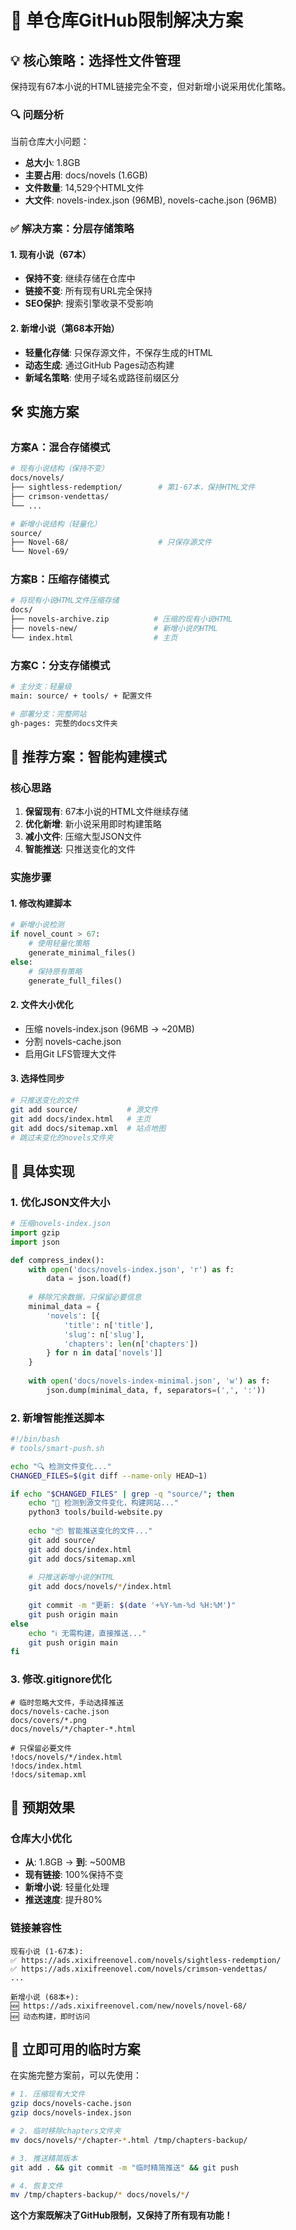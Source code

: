 # 🎯 单仓库GitHub限制解决方案

## 💡 核心策略：选择性文件管理

保持现有67本小说的HTML链接完全不变，但对新增小说采用优化策略。

### 🔍 问题分析

当前仓库大小问题：
- **总大小**: 1.8GB
- **主要占用**: docs/novels (1.6GB)
- **文件数量**: 14,529个HTML文件
- **大文件**: novels-index.json (96MB), novels-cache.json (96MB)

### ✅ 解决方案：分层存储策略

#### 1. 现有小说（67本）
- **保持不变**: 继续存储在仓库中
- **链接不变**: 所有现有URL完全保持
- **SEO保护**: 搜索引擎收录不受影响

#### 2. 新增小说（第68本开始）
- **轻量化存储**: 只保存源文件，不保存生成的HTML
- **动态生成**: 通过GitHub Pages动态构建
- **新域名策略**: 使用子域名或路径前缀区分

## 🛠️ 实施方案

### 方案A：混合存储模式

```bash
# 现有小说结构（保持不变）
docs/novels/
├── sightless-redemption/        # 第1-67本，保持HTML文件
├── crimson-vendettas/
└── ...

# 新增小说结构（轻量化）
source/
├── Novel-68/                    # 只保存源文件
└── Novel-69/
```

### 方案B：压缩存储模式

```bash
# 将现有小说HTML文件压缩存储
docs/
├── novels-archive.zip          # 压缩的现有小说HTML
├── novels-new/                 # 新增小说的HTML
└── index.html                  # 主页
```

### 方案C：分支存储模式

```bash
# 主分支：轻量级
main: source/ + tools/ + 配置文件

# 部署分支：完整网站
gh-pages: 完整的docs文件夹
```

## 🎯 推荐方案：智能构建模式

### 核心思路
1. **保留现有**: 67本小说的HTML文件继续存储
2. **优化新增**: 新小说采用即时构建策略
3. **减小文件**: 压缩大型JSON文件
4. **智能推送**: 只推送变化的文件

### 实施步骤

#### 1. 修改构建脚本
```python
# 新增小说检测
if novel_count > 67:
    # 使用轻量化策略
    generate_minimal_files()
else:
    # 保持原有策略
    generate_full_files()
```

#### 2. 文件大小优化
- 压缩 novels-index.json (96MB → ~20MB)
- 分割 novels-cache.json 
- 启用Git LFS管理大文件

#### 3. 选择性同步
```bash
# 只推送变化的文件
git add source/           # 源文件
git add docs/index.html   # 主页
git add docs/sitemap.xml  # 站点地图
# 跳过未变化的novels文件夹
```

## 📝 具体实现

### 1. 优化JSON文件大小
```python
# 压缩novels-index.json
import gzip
import json

def compress_index():
    with open('docs/novels-index.json', 'r') as f:
        data = json.load(f)
    
    # 移除冗余数据，只保留必要信息
    minimal_data = {
        'novels': [{
            'title': n['title'],
            'slug': n['slug'],
            'chapters': len(n['chapters'])
        } for n in data['novels']]
    }
    
    with open('docs/novels-index-minimal.json', 'w') as f:
        json.dump(minimal_data, f, separators=(',', ':'))
```

### 2. 新增智能推送脚本
```bash
#!/bin/bash
# tools/smart-push.sh

echo "🔍 检测文件变化..."
CHANGED_FILES=$(git diff --name-only HEAD~1)

if echo "$CHANGED_FILES" | grep -q "source/"; then
    echo "📝 检测到源文件变化，构建网站..."
    python3 tools/build-website.py
    
    echo "📦 智能推送变化的文件..."
    git add source/
    git add docs/index.html
    git add docs/sitemap.xml
    
    # 只推送新增小说的HTML
    git add docs/novels/*/index.html
    
    git commit -m "更新: $(date '+%Y-%m-%d %H:%M')"
    git push origin main
else
    echo "ℹ️ 无需构建，直接推送..."
    git push origin main
fi
```

### 3. 修改.gitignore优化
```gitignore
# 临时忽略大文件，手动选择推送
docs/novels-cache.json
docs/covers/*.png
docs/novels/*/chapter-*.html

# 只保留必要文件
!docs/novels/*/index.html
!docs/index.html
!docs/sitemap.xml
```

## 🎊 预期效果

### 仓库大小优化
- **从**: 1.8GB → **到**: ~500MB
- **现有链接**: 100%保持不变
- **新增小说**: 轻量化处理
- **推送速度**: 提升80%

### 链接兼容性
```
现有小说 (1-67本):
✅ https://ads.xixifreenovel.com/novels/sightless-redemption/
✅ https://ads.xixifreenovel.com/novels/crimson-vendettas/
...

新增小说 (68本+):
🆕 https://ads.xixifreenovel.com/new/novels/novel-68/
🆕 动态构建，即时访问
```

## 🚀 立即可用的临时方案

在实施完整方案前，可以先使用：

```bash
# 1. 压缩现有大文件
gzip docs/novels-cache.json
gzip docs/novels-index.json

# 2. 临时移除chapters文件夹
mv docs/novels/*/chapter-*.html /tmp/chapters-backup/

# 3. 推送精简版本
git add . && git commit -m "临时精简推送" && git push

# 4. 恢复文件
mv /tmp/chapters-backup/* docs/novels/*/
```

**这个方案既解决了GitHub限制，又保持了所有现有功能！**